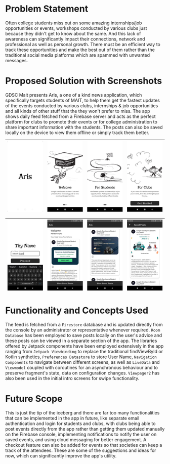 # Problem Statement
Often college students miss out on some amazing internships/job opportunities or events, workshops conducted by various clubs just because they didn't get to know about the same. 
And this lack of awareness can significantly impact their connections, network and professional as well as personal growth. There must be an efficient way to track these opportunities
and make the best out of them rather than the traditional social media platforms which are spammed with unwanted messages.

# Proposed Solution with Screenshots
GDSC Mait presents Aris, a one of a kind news application, which specifically targets students of MAIT, to help them get the fastest updates of the events conducted by various clubs,
internships & job opportunities and all kinds of other stuff that the they won't prefer to miss. The app shows daily feed fetched from a Firebase server and acts as the perfect platform 
for clubs to promote their events or for college administration to share important information with the students. The posts can also be saved locally on the device to view them offline or simply
track them better.

|<img src="screenshots/img1.jpeg" width=200>|<img src="screenshots/img2.jpeg" width=200>|<img src="screenshots/img3.jpeg" width=200>|<img src="screenshots/img4.jpeg" width=200>|
|---|---|---|---|

|<img src="screenshots/img5.jpeg" width=200>|<img src="screenshots/img6.jpeg" width=200>|<img src="screenshots/img7.jpeg" width=200>|<img src="screenshots/img8.jpeg" width=200>|
|---|---|---|---|

# Functionality and Concepts Used
The feed is fetched from a `Firestore` database and is updated directly from the console by an administrator or representative whenever required. `Room Database` has been employed to save 
posts locally on the user's advice and these posts can be viewed in a separate section of the app. The libraries offered by Jetpack components have been employed extensively in the app 
ranging from `Jetpack Viewbinding` to replace the traditional findViewById or Kotlin synthetics, `Preferences Datastore` to store User Name, `Navigation Components` to navigate between different screens,
as well as `LiveData` and `Viewmodel` coupled with coroutines for an asynchronous behaviour and to preserve fragment's state, data on configuration changes. `Viewpager2` has also been used in 
the initial intro screens for swipe functionality.

# Future Scope
This is just the tip of the iceberg and there are far too many functionalities that can be implemented in the app in future, like separate email authentication and login for students and clubs,
with clubs being able to post events directly from the app rather than getting them updated manually on the Firebase console, implementing notifications to notify the user on saved events, 
and using cloud messaging for better engagement. A checkout feature can also be added for events so that societies can keep a track of the attendees. These are some of the suggestions and ideas for now, 
which can significantly improve the app's utility.
